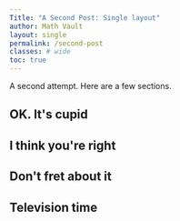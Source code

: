 ```yaml
---
Title: "A Second Post: Single layout"
author: Math Vault
layout: single
permalink: /second-post
classes: # wide
toc: true
---
```


A second attempt. Here are a few sections.

## OK. It's cupid

## I think you're right

## Don't fret about it

## Television time
